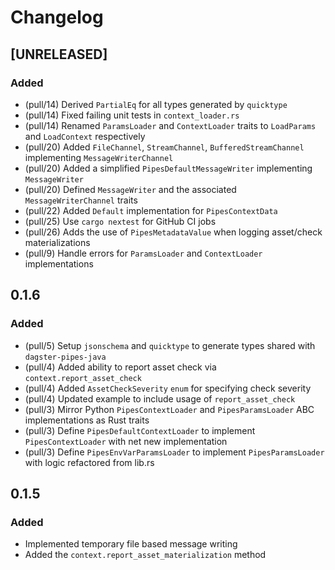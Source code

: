 # Changelog

## [UNRELEASED]

### Added
- (pull/14) Derived `PartialEq` for all types generated by `quicktype`
- (pull/14) Fixed failing unit tests in `context_loader.rs`
- (pull/14) Renamed `ParamsLoader` and `ContextLoader` traits to `LoadParams` and `LoadContext` respectively
- (pull/20) Added `FileChannel`, `StreamChannel`, `BufferedStreamChannel` implementing `MessageWriterChannel`
- (pull/20) Added a simplified `PipesDefaultMessageWriter` implementing `MessageWriter`
- (pull/20) Defined `MessageWriter` and the associated `MessageWriterChannel` traits
- (pull/22) Added `Default` implementation for `PipesContextData`
- (pull/25) Use `cargo nextest` for GitHub CI jobs
- (pull/26) Adds the use of `PipesMetadataValue` when logging asset/check materializations
- (pull/9) Handle errors for `ParamsLoader` and `ContextLoader` implementations

## 0.1.6

### Added

- (pull/5) Setup `jsonschema` and `quicktype` to generate types shared with `dagster-pipes-java`
- (pull/4) Added ability to report asset check via `context.report_asset_check`
- (pull/4) Added `AssetCheckSeverity` `enum` for specifying check severity
- (pull/4) Updated example to include usage of `report_asset_check`
- (pull/3) Mirror Python `PipesContextLoader` and `PipesParamsLoader` ABC implementations as Rust traits
- (pull/3) Define `PipesDefaultContextLoader` to implement `PipesContextLoader` with net new implementation
- (pull/3) Define `PipesEnvVarParamsLoader` to implement `PipesParamsLoader` with logic refactored from lib.rs

## 0.1.5

### Added

- Implemented temporary file based message writing
- Added the `context.report_asset_materialization` method
